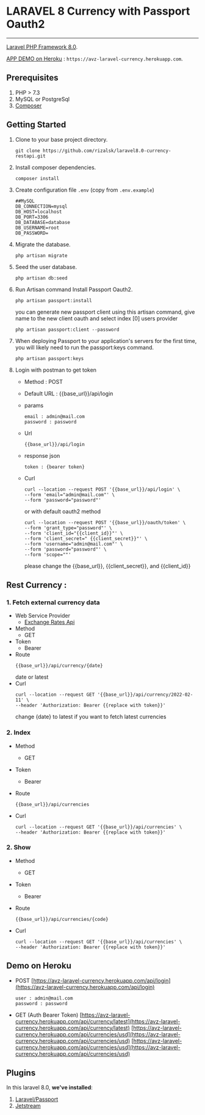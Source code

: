 # LARAVEL 8 Currency with Passport Oauth2

---

[Laravel PHP Framework 8.0](http://laravel.com).

[APP DEMO on Heroku](https://avz-laravel-currency.herokuapp.com/) : `https://avz-laravel-currency.herokuapp.com`.
## Prerequisites

1. PHP > 7.3
1. MySQL or PostgreSql
1. [Composer](http://getcomposer.org)


## Getting Started

1. Clone to your base project directory.
    
	```
	git clone https://github.com/rizalsk/laravel8.0-currency-restapi.git
	```
	
2. Install composer dependencies.

	```
	composer install
	```
	
3. Create configuration file `.env` (copy from `.env.example`)

	```
	##MySQL
	DB_CONNECTION=mysql
	DB_HOST=localhost
	DB_PORT=3306
	DB_DATABASE=database
	DB_USERNAME=root
	DB_PASSWORD=
	```
    
1. Migrate the database.

	```
	php artisan migrate
	```
1. Seed the user database.

	```
	php artisan db:seed
	```
1. Run Artisan command Install Passport Oauth2.

	```
	php artisan passport:install
	```
    you can generate new passport client using this artisan command, give name to the new client oauth and select index [0] users provider

    ```
	php artisan passport:client --password
	```
1. When deploying Passport to your application's servers for the first time, you will likely need to run the passport:keys command. 

    ```
	php artisan passport:keys
	```
1. Login with postman to get token
    - Method : POST
    - Default URL : {{base_url}}/api/login
    - params
        ```
        email : admin@mail.com
        password : password
        ```
        
    - Url
        ```
        {{base_url}}/api/login
        ```
    
    - response json
        ```
        token : {bearer token}
        ```
    - Curl


        ```
        curl --location --request POST '{{base_url}}/api/login' \
        --form 'email="admin@mail.com"' \
        --form 'password="password"'
        ```

        or with default oauth2 method

        ```
        curl --location --request POST '{{base_url}}/oauth/token' \
        --form 'grant_type="password"' \
        --form 'client_id="{{client_id}}"' \
        --form 'client_secret=" {{client_secret}}"' \
        --form 'username="admin@mail.com"' \
        --form 'password="password"' \
        --form 'scope=""'
        ```

        please change the {{base_url}}, {{client_secret}}, and {{client_id}}

## Rest Currency :

### 1. Fetch external currency data
- Web Service Provider
  - [Exchange Rates Api](https://api.exchangeratesapi.io)
- Method
  - GET 
- Token
  - Bearer
- Route 
    ```
    {{base_url}}/api/currency/{date}
    ```
    date or latest
- Curl
    ```
    curl --location --request GET '{{base_url}}/api/currency/2022-02-11' \
    --header 'Authorization: Bearer {{replace with token}}'
    ```
    change {date} to latest if you want to fetch latest currencies
### 2. Index
- Method
  - GET
- Token
  - Bearer
- Route 
    ```
    {{base_url}}/api/currencies
    ```
    
- Curl
    ```
    curl --location --request GET '{{base_url}}/api/currencies' \
    --header 'Authorization: Bearer {{replace with token}}'
    ```
### 2. Show
- Method
  - GET 
- Token
  - Bearer 
- Route 
    ```
    {{base_url}}/api/currencies/{code}
    ```
    
- Curl
    ```
    curl --location --request GET '{{base_url}}/api/currencies' \
    --header 'Authorization: Bearer {{replace with token}}'
    ```
## Demo on Heroku
  - POST
    [https://avz-laravel-currency.herokuapp.com/api/login](https://avz-laravel-currency.herokuapp.com/api/login)
    ```
    user : admin@mail.com
    password : password
    ```
  - GET (Auth Bearer Token)
  [https://avz-laravel-currency.herokuapp.com/api/currency/latest](https://avz-laravel-currency.herokuapp.com/api/currency/latest)
  [https://avz-laravel-currency.herokuapp.com/api/currencies/usd](https://avz-laravel-currency.herokuapp.com/api/currencies/usd)
  [https://avz-laravel-currency.herokuapp.com/api/currencies/usd](https://avz-laravel-currency.herokuapp.com/api/currencies/usd)


## Plugins
In this laravel 8.0, **we've installed**:

1. [Laravel/Passport](https://github.com/laravel/passport)
1. [Jetstream](https://jetstream.laravel.com/2.x/introduction.html)
